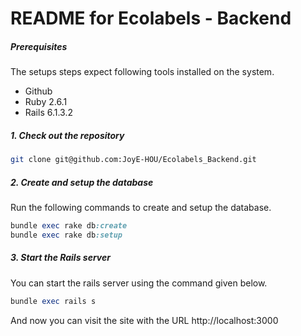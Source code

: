 # README for Ecolabels - Backend

<!-- This README would normally document whatever steps are necessary to get the
application up and running.

Things you may want to cover:

* Ruby version

* System dependencies

* Configuration

* Database creation

* Database initialization

* How to run the test suite

* Services (job queues, cache servers, search engines, etc.)

* Deployment instructions

* ... -->

##### Prerequisites

The setups steps expect following tools installed on the system.

- Github
- Ruby 2.6.1
- Rails 6.1.3.2

##### 1. Check out the repository

```bash
git clone git@github.com:JoyE-HOU/Ecolabels_Backend.git
```

##### 2. Create and setup the database

Run the following commands to create and setup the database.

```ruby
bundle exec rake db:create
bundle exec rake db:setup
```

##### 3. Start the Rails server

You can start the rails server using the command given below.

```ruby
bundle exec rails s
```

And now you can visit the site with the URL http://localhost:3000
